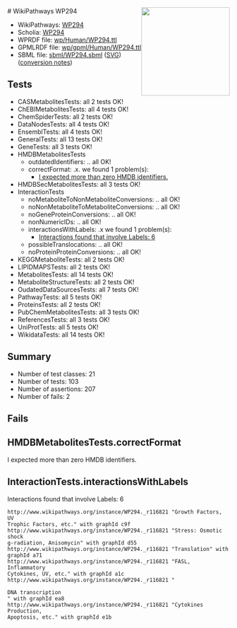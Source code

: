 <img style="float: right; width: 200px" src="../logo.png" />
# WikiPathways WP294

* WikiPathways: [WP294](https://identifiers.org/wikipathways:WP294)
* Scholia: [WP294](https://scholia.toolforge.org/wikipathways/WP294)
* WPRDF file: [wp/Human/WP294.ttl](../wp/Human/WP294.ttl)
* GPMLRDF file: [wp/gpml/Human/WP294.ttl](../wp/gpml/Human/WP294.ttl)
* SBML file: [sbml/WP294.sbml](../sbml/WP294.sbml) ([SVG](../sbml/WP294.svg)) ([conversion notes](../sbml/WP294.txt))

## Tests
* CASMetabolitesTests: all 2 tests OK!
* ChEBIMetabolitesTests: all 4 tests OK!
* ChemSpiderTests: all 2 tests OK!
* DataNodesTests: all 4 tests OK!
* EnsemblTests: all 4 tests OK!
* GeneralTests: all 13 tests OK!
* GeneTests: all 3 tests OK!
* HMDBMetabolitesTests
    * outdatedIdentifiers: .. all OK!
    * correctFormat: .x. we found 1 problem(s):
        * [I expected more than zero HMDB identifiers.](#ad154c1e)
* HMDBSecMetabolitesTests: all 3 tests OK!
* InteractionTests
    * noMetaboliteToNonMetaboliteConversions: .. all OK!
    * noNonMetaboliteToMetaboliteConversions: .. all OK!
    * noGeneProteinConversions: .. all OK!
    * nonNumericIDs: .. all OK!
    * interactionsWithLabels: .x we found 1 problem(s):
        * [Interactions found that involve Labels: 6](#630d267d)
    * possibleTranslocations: .. all OK!
    * noProteinProteinConversions: .. all OK!
* KEGGMetaboliteTests: all 2 tests OK!
* LIPIDMAPSTests: all 2 tests OK!
* MetabolitesTests: all 14 tests OK!
* MetaboliteStructureTests: all 2 tests OK!
* OudatedDataSourcesTests: all 7 tests OK!
* PathwayTests: all 5 tests OK!
* ProteinsTests: all 2 tests OK!
* PubChemMetabolitesTests: all 3 tests OK!
* ReferencesTests: all 3 tests OK!
* UniProtTests: all 5 tests OK!
* WikidataTests: all 14 tests OK!


## Summary

* Number of test classes: 21
* Number of tests: 103
* Number of assertions: 207
* Number of fails: 2

## Fails

<a name="ad154c1e" />

## HMDBMetabolitesTests.correctFormat

I expected more than zero HMDB identifiers.
<a name="630d267d" />

## InteractionTests.interactionsWithLabels

Interactions found that involve Labels: 6
```
http://www.wikipathways.org/instance/WP294._r116821 "Growth Factors, UV
Trophic Factors, etc." with graphId c9f
http://www.wikipathways.org/instance/WP294._r116821 "Stress: Osmotic shock
g-radiation, Anisomycin" with graphId d55
http://www.wikipathways.org/instance/WP294._r116821 "Translation" with graphId a71
http://www.wikipathways.org/instance/WP294._r116821 "FASL, Inflammatory
Cytokines, UV, etc." with graphId a1c
http://www.wikipathways.org/instance/WP294._r116821 "

DNA transcription
" with graphId ea8
http://www.wikipathways.org/instance/WP294._r116821 "Cytokines Production,
Apoptosis, etc." with graphId e1b
```

